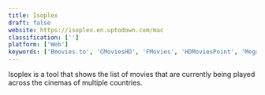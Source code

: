 ```yaml
---
title: Isoplex
draft: false 
website: https://isoplex.en.uptodown.com/mac
classification: ['']
platform: ['Web']
keywords: ['Bmovies.to', 'CMoviesHD', 'FMovies', 'HDMoviesPoint', 'Megashare', 'MovieWatcher.io', 'PrimeWire.li', 'Putlocker9']
---
```

Isoplex is a tool that shows the list of movies that are currently being played across the cinemas of multiple countries.